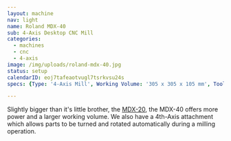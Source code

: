 ```yaml
---
layout: machine
nav: light
name: Roland MDX-40
sub: 4-Axis Desktop CNC Mill
categories:
  - machines
  - cnc
  - 4-axis
image: /img/uploads/roland-mdx-40.jpg
status: setup
calendarID: eoj7tafeaotvugl7tsrkvsu24s
specs: {Type: '4-Axis Mill', Working Volume: '305 x 305 x 105 mm', Tool Dia.: '0.4 - 6 mm', Materials: 'Solid Wood, Machinable Wax, Polyurethane Block (SikaBlock), Extruded Polystyrene Foam', File Formats: '.f3d .stl', Software: 'Fusion 360, Roland Modela Player'}

---
```


Slightly bigger than it's little brother, the [MDX-20](../machines/roland-mdx-20), the MDX-40 offers more power and a larger working volume. We also have a 4th-Axis attachment which allows parts to be turned and rotated automatically during a milling operation.
